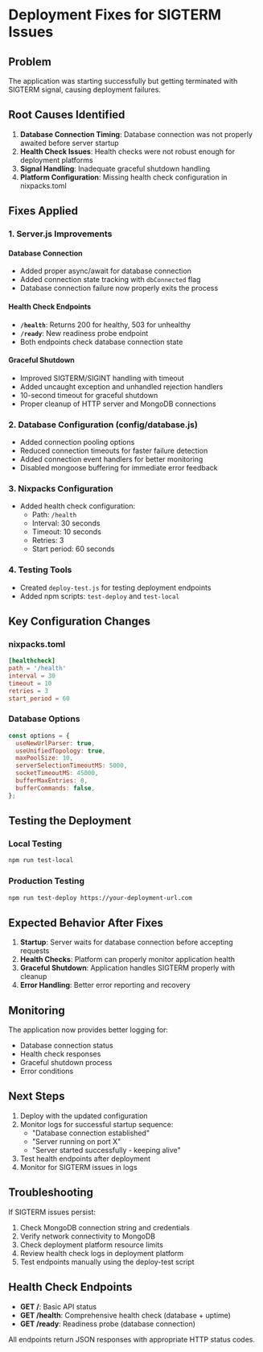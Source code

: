 # Deployment Fixes for SIGTERM Issues

## Problem
The application was starting successfully but getting terminated with SIGTERM signal, causing deployment failures.

## Root Causes Identified
1. **Database Connection Timing**: Database connection was not properly awaited before server startup
2. **Health Check Issues**: Health checks were not robust enough for deployment platforms
3. **Signal Handling**: Inadequate graceful shutdown handling
4. **Platform Configuration**: Missing health check configuration in nixpacks.toml

## Fixes Applied

### 1. Server.js Improvements

#### Database Connection
- Added proper async/await for database connection
- Added connection state tracking with `dbConnected` flag
- Database connection failure now properly exits the process

#### Health Check Endpoints
- **`/health`**: Returns 200 for healthy, 503 for unhealthy
- **`/ready`**: New readiness probe endpoint
- Both endpoints check database connection state

#### Graceful Shutdown
- Improved SIGTERM/SIGINT handling with timeout
- Added uncaught exception and unhandled rejection handlers
- 10-second timeout for graceful shutdown
- Proper cleanup of HTTP server and MongoDB connections

### 2. Database Configuration (config/database.js)
- Added connection pooling options
- Reduced connection timeouts for faster failure detection
- Added connection event handlers for better monitoring
- Disabled mongoose buffering for immediate error feedback

### 3. Nixpacks Configuration
- Added health check configuration:
  - Path: `/health`
  - Interval: 30 seconds
  - Timeout: 10 seconds
  - Retries: 3
  - Start period: 60 seconds

### 4. Testing Tools
- Created `deploy-test.js` for testing deployment endpoints
- Added npm scripts: `test-deploy` and `test-local`

## Key Configuration Changes

### nixpacks.toml
```toml
[healthcheck]
path = '/health'
interval = 30
timeout = 10
retries = 3
start_period = 60
```

### Database Options
```javascript
const options = {
  useNewUrlParser: true,
  useUnifiedTopology: true,
  maxPoolSize: 10,
  serverSelectionTimeoutMS: 5000,
  socketTimeoutMS: 45000,
  bufferMaxEntries: 0,
  bufferCommands: false,
};
```

## Testing the Deployment

### Local Testing
```bash
npm run test-local
```

### Production Testing
```bash
npm run test-deploy https://your-deployment-url.com
```

## Expected Behavior After Fixes

1. **Startup**: Server waits for database connection before accepting requests
2. **Health Checks**: Platform can properly monitor application health
3. **Graceful Shutdown**: Application handles SIGTERM properly with cleanup
4. **Error Handling**: Better error reporting and recovery

## Monitoring

The application now provides better logging for:
- Database connection status
- Health check responses
- Graceful shutdown process
- Error conditions

## Next Steps

1. Deploy with the updated configuration
2. Monitor logs for successful startup sequence:
   - "Database connection established"
   - "Server running on port X"
   - "Server started successfully - keeping alive"
3. Test health endpoints after deployment
4. Monitor for SIGTERM issues in logs

## Troubleshooting

If SIGTERM issues persist:

1. Check MongoDB connection string and credentials
2. Verify network connectivity to MongoDB
3. Check deployment platform resource limits
4. Review health check logs in deployment platform
5. Test endpoints manually using the deploy-test script

## Health Check Endpoints

- **GET /**: Basic API status
- **GET /health**: Comprehensive health check (database + uptime)
- **GET /ready**: Readiness probe (database connection)

All endpoints return JSON responses with appropriate HTTP status codes.
